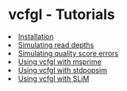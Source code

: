 # vcfgl - Tutorials

<li><a href="https://github.com/isinaltinkaya/vcfgl/doc/install.MD">Installation</a></li>
<li><a href="https://github.com/isinaltinkaya/vcfgl/doc/depth.MD">Simulating read depths</a></li>
<li><a href="https://github.com/isinaltinkaya/vcfgl/doc/error_qs.MD">Simulating quality score errors</a></li>
<li><a href="https://github.com/isinaltinkaya/vcfgl/doc/with_msprime.MD">Using vcfgl with msprime</a></li>
<li><a href="https://github.com/isinaltinkaya/vcfgl/doc/with_stdpopsim.MD">Using vcfgl with stdpopsim</a></li>
<li><a href="https://github.com/isinaltinkaya/vcfgl/doc/with_SLiM.MD">Using vcfgl with SLiM</a></li>
